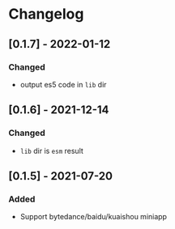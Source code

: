 # Changelog

## [0.1.7] - 2022-01-12

### Changed

- output es5 code in `lib` dir

## [0.1.6] - 2021-12-14

### Changed

- `lib` dir is `esm` result

## [0.1.5] - 2021-07-20

### Added

- Support bytedance/baidu/kuaishou miniapp

